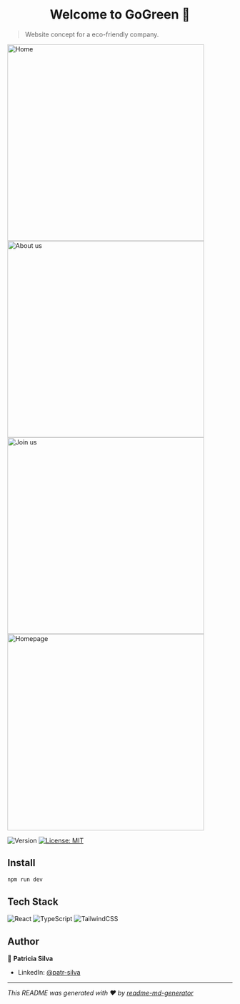 <h1 align="center">Welcome to GoGreen 👋</h1>

> Website concept for a eco-friendly company.
>

<div>
<img width="440" alt="Home" src="https://github.com/user-attachments/assets/d1e3ec72-230f-47b7-84fd-cd933dbafb79">
<img width="440" alt="About us" src="https://github.com/user-attachments/assets/f5d7ab65-4fd4-4853-81a1-0880d9abeb39">
<img width="440" alt="Join us" src="https://github.com/user-attachments/assets/4ca6aac7-9517-4561-bd53-1131b2b0e307">
<img width="440" alt="Homepage" src="https://github.com/user-attachments/assets/cbde217c-80da-4cda-ad92-3edaf54dc485">
</div>


<p>
  <img alt="Version" src="https://img.shields.io/badge/version-0.0.0-blue.svg?cacheSeconds=2592000" />
  <a href="#" target="_blank">
    <img alt="License: MIT" src="https://img.shields.io/badge/License-MIT-yellow.svg" />
  </a>
</p>


## Install

```sh
npm run dev
```

## Tech Stack

![React](https://img.shields.io/badge/react-%2320232a.svg?style=plastic&logo=react&logoColor=%2361DAFB) ![TypeScript](https://img.shields.io/badge/typescript-%23007ACC.svg?style=plastic&logo=typescript&logoColor=white) ![TailwindCSS](https://img.shields.io/badge/tailwindcss-%2338B2AC.svg?style=plastic&logo=tailwind-css&logoColor=white)


## Author

👤 **Patricia Silva**

* LinkedIn: [@patr-silva](https://linkedin.com/in/patr-silva)

***
_This README was generated with ❤️ by [readme-md-generator](https://github.com/kefranabg/readme-md-generator)_
